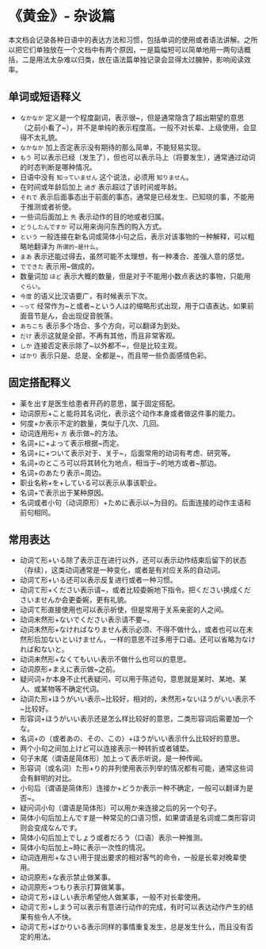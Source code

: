 # 《黄金》- 杂谈篇

本文档会记录各种日语中的表达方法和习惯，包括单词的使用或者语法讲解。之所以把它们单独放在一个文档中有两个原因，一是篇幅短可以简单地用一两句话概括，二是用法太杂难以归类，放在语法篇单独记录会显得太过臃肿，影响阅读效率。

## 单词或短语释义
* `なかなか` 定义是一个程度副词，表示很\~，但是通常隐含了超出期望的意思（之前小看了~），并不是单纯的表示程度高。一般不对长辈、上级使用，会显得不太礼貌。
* `なかなか` 加上否定表示没有期待的那么简单，不能轻易实现。
* `もう` 可以表示已经（发生了），但也可以表示马上（将要发生），通常通过动词的时态判断是哪种情况。
* 日语中没有 `知っていません` 这个说法，必须用 `知りません`。
* 在时间或年龄后加上 `過ぎ` 表示超过了该时间或年龄。
* `それで` 表示后面事态出于前面的事态，通常是已经发生、已知晓的事，不能用于推测或者祈使。
* 一些词后面加上 `先` 表示动作的目的地或者归属。
* `どうしたんですか` 可以用来询问东西的购入方式。
* `という` 一般连接在新名词或简体小句之后，表示对该事物的一种解释，可以粗略地翻译为 `所谓的~是什么`。
* `まあ` 表示还能过得去，虽然可能不太理想，有一种凑合、差强人意的感觉。
* `でできた` 表示用~做成的。
* 数量词加 `ほど` 表示大概的数量，但是对于不能用小数点表达的事物，只能用 `ぐらい`。
* `今度` 的语义比汉语要广，有时候表示下次。
* `~って` 经常作为\~と或者\~という人は的缩略形式出现，用于口语表达。如果前面音节是ん，会出现促音脱落。
* `あちこち` 表示多个场合、多个方向，可以翻译为到处。
* `だけ` 表示这就是全部，不再有其他，而且非常客观。
* `しか` 连接否定表示除了\~以外都不\~，但是比较主观。
* `ばかり` 表示只是、总是、全都是~，而且带一些负面感情色彩。

## 固定搭配释义
* 薬を出す是医生给患者开药的意思，属于固定搭配。
* 动词原形+こと能将其名词化，表示这个动作本身或者做这件事的能力。
* 何度+か表示不定的数量，类似于几次、几回。
* 动词连用形+ `方` 表示做~的方法。
* 名词+に+よって表示根据~而定。
* 名词+に+ついて表示对于、关于~，后面常用的动词有考虑、研究等。
* 名词+のところ可以将其转化为地点，相当于\~的地方或者\~那边。
* 名词+のあたり表示~周边。
* 职业名称+を+している可以表示从事该职业。
* 名词+で表示出于某种原因。
* 名词或者小句（动词原形）+ために表示以~为目的。后面连接的动作主语和前句相同。

## 常用表达
* 动词て形+いる除了表示正在进行以外，还可以表示动作结束后留下的状态（存续），这类动词通常是一种变化，或者是有对应关系的自动词。
* 动词て形+いる还可以表示反复进行或者一种习惯。
* 动词て形+ください表示请\~，或者比较委婉地下指令。把ください换成くださいませんか会更委婉，更有礼貌。
* 动词て形直接使用也可以表示祈使，但是常用于关系亲密的人之间。
* 动词未然形+ないでください表示请不要\~。
* 动词未然形+なければなりません表示必须、不得不做什么，或者也可以在未然形后加ないといけません，一样的意思不过多用于口语。还可以省略为なければ和ないと。
* 动词未然形+なくてもいい表示不做什么也可以的意思。
* 动词原形+まえに表示做~之前。
* 疑问词+か本身不止代表疑问，可以用于陈述句，意思就是某时、某地、某人、或某物等不确定代词。
* 动词た形+ほうがいい表示\~比较好，相对的，未然形+ないほうがいい表示不\~比较好。
* 形容词+ほうがいい表示还是怎么样比较好的意思，二类形容词后需要加一个な。
* 名词+の（或者あの、その、この）+ほうがいい表示什么比较好的意思。
* 两个小句之间加上けど可以连接表示一种转折或者铺垫。
* 句子末尾（谓语是简体形）加上って表示听说，是一种传闻。
* 形容词（或名词）た形+り的并列使用表示列举的情况都有可能，通常这些词会有鲜明的对比。
* 小句后（谓语是简体形）连接か+どうか表示一种不确定，一般可以翻译为是否~。
* 疑问词小句（谓语是简体形）可以用か来连接之后的另一个句子。
* 简体小句后加上んです是一种常见的口语习惯，如果谓语是名词或二类形容词则会变成なんです。
* 简体小句后加上でしょう或者だろう（口语）表示一种推测。
* 简体小句后加上~時に表示一次性的情况。
* 动词连用形+なさい用于提出要求的相对客气的命令，一般是长辈对晚辈使用。
* 动词原形+な表示禁止做某事。
* 动词原形+つもり表示打算做某事。
* 动词て形+ほしい表示希望他人做某事，一般不对长辈使用。
* 动词て形+しまう可以表示有意进行动作的完成，有时可以表达动作产生的结果有些令人不快。
* 动词て形+ばかりいる表示同样的事情重复发生，总是发生什么，而且没有否定的用法。
